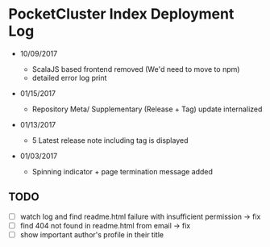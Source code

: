 # PocketCluster Index Deployment Log

- 10/09/2017
  * ScalaJS based frontend removed (We'd need to move to npm)
  * detailed error log print

- 01/15/2017
  * Repository Meta/ Supplementary (Release + Tag) update internalized

- 01/13/2017
  * 5 Latest release note including tag is displayed

- 01/03/2017
  * Spinning indicator + page termination message added


## TODO

- [ ] watch log and find readme.html failure with insufficient permission -> fix
- [ ] find 404 not found in readme.html from email -> fix
- [ ] show important author's profile in their title
